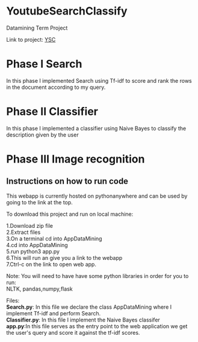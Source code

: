 # YoutubeSearchClassify
Datamining Term Project  

Link to project: [YSC](http://sergiog23.pythonanywhere.com/)
# Phase I Search
In this phase I implemented Search using Tf-idf to score and rank the rows in the document according to my query. 
# Phase II Classifier
In this phase I implemented a classifier using Naive Bayes to classify the description given by the user
# Phase III Image recognition 


## Instructions on how to run code
This webapp is currently hosted on pythonanywhere and can be used by going to the link at the top.  

To download this project and run on local machine:

1.Download zip file  \
2.Extract files\
3.On a terminal cd into AppDataMining\
4.cd into AppDataMining\
5.run python3 app.py \
6.This will run an give you a link to the webapp \
7.Ctrl-c on the link to open web app.

Note: You will need to have have some python libraries in order for you to run:\
NLTK, pandas,numpy,flask

Files:\
**Search.py**: In this file we declare the class AppDataMining where I implement Tf-idf and perform Search.\
**Classifier.py**: In this file I implement the Naive Bayes classifer\
**app.py**:In this file serves as the entry point to the web application we get the user's query and score it against the tf-idf scores.
